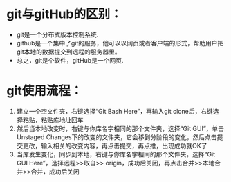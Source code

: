 # git与gitHub的区别：
+ git是一个分布式版本控制系统.
+ github是一个集中了git的服务，他可以以网页或者客户端的形式，帮助用户把git本地的数据提交到远程的服务器里。
+ 总之，git是个软件，gitHub是一个网页.
# git使用流程：
1. 建立一个空文件夹，右键选择“Git Bash Here”，再输入git clone后，右键选择粘贴，粘贴库地址回车
2. 然后当本地改变时，右键与你库名字相同的那个文件夹，选择“Git GUI”，单击Unstaged Changes下的改变的文件夹，它会移到分阶段的变化，然后点击提交更改，输入相关的改变内容，再点击提交，再点推，出现成功就OK了
3. 当库发生变化，同步到本地，右键与你库名字相同的那个文件夹，选择“Git GUI Here”，选择远程>>取自>> origin，成功后关闭，再点击合并>>本地合并>>合并，成功后关闭
